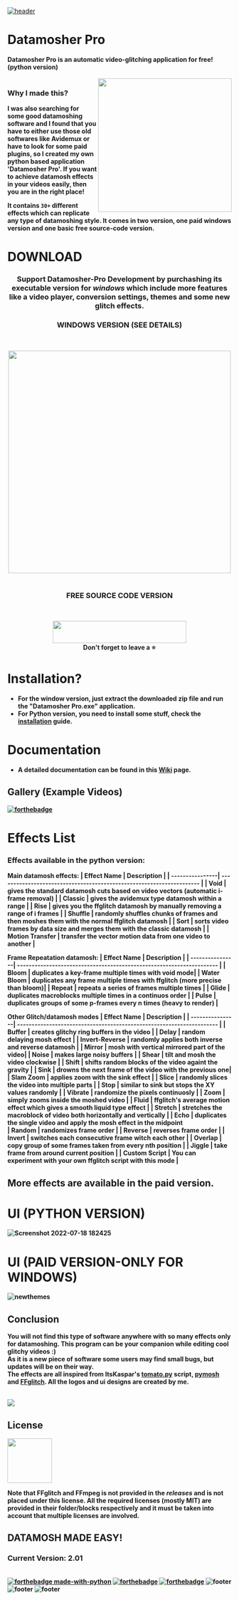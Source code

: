 [![header](https://capsule-render.vercel.app/api?type=waving&color=timeGradient&height=300&section=header&text=DATAMOSHER%20PRO&fontSize=90&fontAlignY=30&desc=Automatic%20Datamoshing!&descAlign=50&descSize=30&animation=scaleIn)](https://akascape.gumroad.com/l/Datamosher-Pro)
# Datamosher Pro
<b> Datamosher Pro is an automatic video-glitching application for free! (python version) <br>
<br><img align="right" src="https://user-images.githubusercontent.com/89206401/141642297-7c62cf6f-7024-430f-88a2-c9cbbf0dc655.png" width="300">
### Why I made this?
I was also searching for some good datamoshing software and I found that you have to either use those old softwares like Avidemux or have to look for some paid plugins, so I created my own python based application 'Datamosher Pro'. If you want to achieve datamosh effects in your videos easily, then you are in the right place!

It contains `30+` different effects which can replicate any type of datamoshing style.
It comes in two version, one paid windows version and one basic free source-code version.

# DOWNLOAD
### <p align='center'> Support Datamosher-Pro Development by purchashing its executable version for *windows* which include more features like a video player, conversion settings, themes and some new glitch effects.
### <p align='center'> WINDOWS VERSION (SEE DETAILS)
<br> <p align='center'> [<img src="https://img.shields.io/badge/WINDOWS-DATAMOSHER_PRO-informational?&logo=Microsoft&logoColor=blue&color=007ec6" width="500">](https://akascape.gumroad.com/l/Datamosher-Pro)  </br>
<br>
### <p align='center'> FREE SOURCE CODE VERSION
<br> <p align='center'> [<img src="https://img.shields.io/badge/Python_Version-informational?style=flat&logo=python&logoColor=blue&color=eaea4a" width=300 height=50>](https://github.com/Akascape/Datamosher-Pro/releases/download/Datamosher_Prov2.0/Datamosher-Pro_python-version_2.01.zip) <br> Don't forget to leave a ⭐ </p>

# Installation?
- For the window version, just extract the downloaded zip file and run the "Datamosher Pro.exe" application.
- For Python version, you need to install some stuff, check the [installation](https://github.com/Akascape/Datamosher-Pro/wiki/1.How-to-Install) guide.

# Documentation
- A detailed documentation can be found in this [Wiki](https://github.com/Akascape/Datamosher-Pro/wiki) page.

## Gallery (Example Videos)
[![forthebadge](https://forthebadge.com/images/badges/check-it-out.svg)](https://github.com/Akascape/Datamosher-Pro/blob/Datamosher-Pro-v1.7/Demos.md)
# Effects List
### Effects available in the python version:
**Main datamosh effects:**
| Effect Name     | Description                                                           |
| ----------------| --------------------------------------------------------------------- |
| Void            | gives the standard datamosh cuts based on video vectors (automatic i-frame removal) |
| Classic         | gives the avidemux type datamosh within a range |
| Rise            | gives you the ffglitch datamosh by manually removing a range of i frames |
| Shuffle         | randomly shuffles chunks of frames and then moshes them with the normal ffglitch datamosh |
| Sort            | sorts video frames by data size and merges them with the classic datamosh |
| Motion Transfer | transfer the vector motion data from one video to another |

**Frame Repeatation datamosh:**
| Effect Name     | Description                                                           |
| ----------------| --------------------------------------------------------------------- |
| Bloom           | duplicates a key-frame multiple times with void mode|
| Water Bloom     | duplicates any frame multiple times with ffglitch (more precise than bloom)|
| Repeat          | repeats a **series** of frames multiple times |
| Glide           | duplicates macroblocks multiple times in a continuos order |
| Pulse           | duplicates groups of some p-frames every n times (heavy to render) |

Other Glitch/datamosh modes
| Effect Name     | Description                                                           |
| ----------------| --------------------------------------------------------------------- |
| Buffer          | creates glitchy ring buffers in the video |
| Delay           | random delaying mosh effect |
| Invert-Reverse  | randomly applies both inverse and reverse datamosh |
| Mirror          | mosh with vertical mirrored part of the video|
| Noise           | makes large noisy buffers |
| Shear           | tilt and mosh the video clockwise |
| Shift           | shifts random blocks of the video againt the gravity |
| Sink            | drowns the next frame of the video with the previous one|
| Slam Zoom       | applies zoom with the sink effect |
| Slice           | randomly slices the video into multiple parts |
| Stop            | similar to sink but stops the XY values randomly |
| Vibrate         | randomize the pixels continuosly |
| Zoom            | simply zooms inside the moshed video |
| Fluid           | ffglitch's average motion effect which gives a smooth liquid type effect |
| Stretch         | stretches the macroblock of video both horizontally and vertically |
| Echo            | duplicates the single video and apply the mosh effect in the midpoint  
| Random          | randomizes frame order |
| Reverse         | reverses frame order |
| Invert          | switches each consecutive frame witch each other |
| Overlap         | copy group of some frames taken from every nth position |
| Jiggle          | take frame from around current position |
| Custom Script   | You can experiment with your own ffglitch script with this mode |

## More effects are available in the paid version.

# UI (PYTHON VERSION)
![Screenshot 2022-07-18 182425](https://user-images.githubusercontent.com/89206401/179515655-29efba5e-a860-428f-a032-41ebd90c5e3d.png)

# UI (PAID VERSION-ONLY FOR WINDOWS)
![newthemes](https://user-images.githubusercontent.com/89206401/174493211-febc4193-1090-4dbb-8eea-23d7d10e3741.png)

## Conclusion
You will not find this type of software anywhere with so many effects only for datamoshing. This program can be your companion while editing cool glitchy videos :)
<br> As it is a new piece of software some users may find small bugs, but updates will be on their way.
<br> The effects are all inspired from ItsKaspar's [tomato.py](https://github.com/itsKaspar/tomato) script, [pymosh](https://github.com/grampajoe/pymosh) and [FFglitch](https://ffglitch.org/). 
All the logos and ui designs are created by me.

<br>[<img src="https://img.shields.io/badge/-Follow_Akascape_on_Github-informational?style=flat&logo=github&logoColor=black&color=grey">](https://github.com/Akascape)
<br>
## License
[<img src="https://user-images.githubusercontent.com/89206401/168461242-884f25ce-eb67-406a-9d98-cf8d0f28cb43.png" width=100>](https://github.com/Akascape/Datamosher-Pro/blob/Datamosher-Pro-master/LICENSE)

Note that **FFglitch** and **FFmpeg** is not provided in the *releases* and is not placed under this license.
All the required licenses (mostly MIT) are provided in their folder/blocks respectively and it must be taken into account that multiple licenses are involved.
<br>

## DATAMOSH MADE EASY!
### Current Version: 2.01
<br> [![forthebadge made-with-python](http://ForTheBadge.com/images/badges/made-with-python.svg)](https://www.python.org/) [![forthebadge](https://forthebadge.com/images/badges/built-with-love.svg)](https://github.com/Akascape/Datamosher-Pro) [![forthebadge](https://forthebadge.com/images/badges/not-a-bug-a-feature.svg)](https://github.com/Akascape/Datamosher-Pro)
![footer](https://capsule-render.vercel.app/api?type=rect&color=timeGradient&height=2)
![footer](https://capsule-render.vercel.app/api?type=rect&color=timeGradient&height=2)
![footer](https://capsule-render.vercel.app/api?type=rect&color=timeGradient&height=2)
